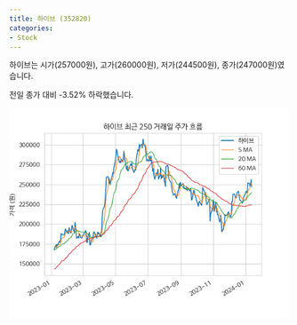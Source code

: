 ```yaml
---
title: 하이브 (352820)
categories:
- Stock
---
```


하이브는 시가(257000원), 고가(260000원), 저가(244500원), 종가(247000원)였습니다.

전일 종가 대비 -3.52% 하락했습니다.

<!-- more -->

![352820](/assets/images/stock/352820.png)